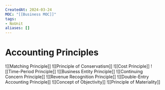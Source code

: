 ```yaml
---
CreatedAt: 2024-03-24
MOC: "[[Business MOC]]"
tags:
- NoUnit
aliases: []
---
```

# Accounting Principles
![[Matching Principle]]
![[Principle of Conservatism]]
![[Cost Principle]]
![[Time-Period Principle]]
![[Business Entity Principle]]
![[Continuing Concern Principle]]
![[Revenue Recognition Principle]]
![[Double-Entry Accounting Principle]]
![[Concept of Objectivity]]
![[Principle of Materiality]]
